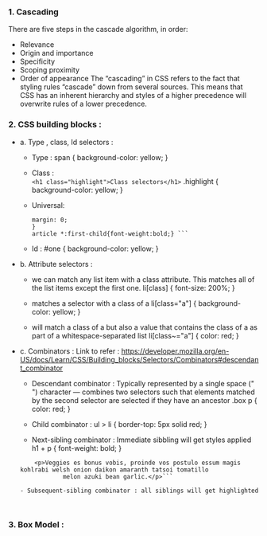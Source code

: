 ###	1. Cascading
There are five steps in the cascade algorithm, in order:
- Relevance
- Origin and importance
- Specificity
- Scoping proximity
- Order of appearance
	The “cascading” in CSS refers to the fact that styling rules “cascade” down from several sources. This means that CSS has an inherent hierarchy and styles of a higher precedence will overwrite rules of a lower precedence.

###	2. CSS building blocks :
- a. Type , class, Id selectors : 
	- Type : 
		span {
 		 background-color: yellow;
		}
   - Class :  
	```<h1 class="highlight">Class selectors</h1>```
	.highlight {
	background-color: yellow;
	}

	- Universal: 
		
		```* {
		margin: 0;
		}
		article *:first-child{font-weight:bold;} ```
	- Id : 
		#one {
		background-color: yellow;
		}

- b. Attribute selectors :
    - we can match any list item with a class attribute. This matches all of the list items except the first one.
	li[class] {
	font-size: 200%;
	}

	- matches a selector with a class of a 
	li[class="a"] {
	background-color: yellow;
	}

	-  will match a class of a but also a value that contains the class of a as part of a whitespace-separated list
	li[class~="a"] {
	color: red;
	}
			
- c. Combinators : Link to refer : https://developer.mozilla.org/en-US/docs/Learn/CSS/Building_blocks/Selectors/Combinators#descendant_combinator
		
	- Descendant combinator : 
	Typically represented by a single space (" ") character — combines two selectors such that elements matched by the second selector are selected if they have an ancestor
	.box p {
	color: red;
	}

	- Child combinator : 
	ul > li {
	border-top: 5px solid red;
	}

	- Next-sibling combinator : Immediate sibbling will get styles applied
	h1 + p {
	font-weight: bold;
	}
	```<h1>A heading</h1>
		<p>Veggies es bonus vobis, proinde vos postulo essum magis kohlrabi welsh onion daikon amaranth tatsoi tomatillo
				melon azuki bean garlic.</p>```
				
	- Subsequent-sibling combinator : all siblings will get highlighted 
			
			
###	3. Box Model :
		
			
			
